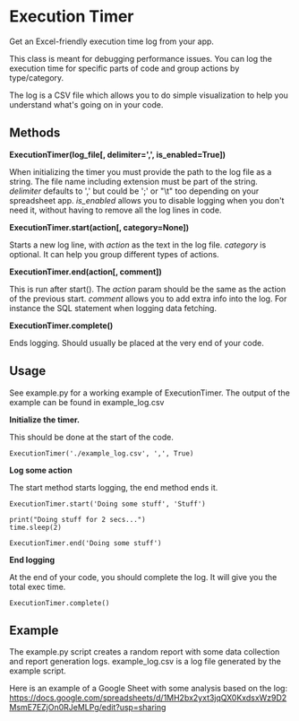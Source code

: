 

# Execution Timer

Get an Excel-friendly execution time log from your app.

This class is meant for debugging performance issues. You can log the execution time for specific parts of code and group actions by type/category.

The log is a CSV file which allows you to do simple visualization to help you understand what's going on in your code.

## Methods

**ExecutionTimer(log_file[, delimiter=',', is_enabled=True])**

When initializing the timer you must provide the path to the log file as a string. The file name including extension must be part of the string.
*delimiter* defaults to ',' but could be ';' or "\t" too depending on your spreadsheet app.
*is_enabled* allows you to disable logging when you don't need it, without having to remove all the log lines in code.


**ExecutionTimer.start(action[, category=None])**

Starts a new log line, with *action* as the text in the log file.
*category* is optional. It can help you group different types of actions.

**ExecutionTimer.end(action[, comment])**

This is run after start(). The *action* param should be the same as the action of the previous start.
*comment* allows you to add extra info into the log. For instance the SQL statement when logging data fetching.

**ExecutionTimer.complete()**

Ends logging. Should usually be placed at the very end of your code.


## Usage

See example.py for a working example of ExecutionTimer. The output of the example can be found in example_log.csv

**Initialize the timer.**

This should be done at the start of the code.

```
ExecutionTimer('./example_log.csv', ',', True)
```


**Log some action**

The start method starts logging, the end method ends it. 

```
ExecutionTimer.start('Doing some stuff', 'Stuff')

print("Doing stuff for 2 secs...")
time.sleep(2)

ExecutionTimer.end('Doing some stuff')
```


**End logging**

At the end of your code, you should complete the log.
It will give you the total exec time.

```
ExecutionTimer.complete()
```


## Example

The example.py script creates a random report with some data collection and report generation logs.
example_log.csv is a log file generated by the example script.

Here is an example of a Google Sheet with some analysis based on the log:
https://docs.google.com/spreadsheets/d/1MH2bx2yxt3jqQX0KxdsxWz9D2MsmE7EZjOn0RJeMLPg/edit?usp=sharing

